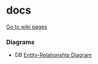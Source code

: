 # docs

[Go to wiki pages](https://github.com/codemeistre/docs/wiki)


### Diagrams

- DB [Entity-Relationship Diagram](./database.er-diagram.html)

